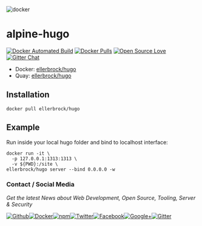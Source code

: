![docker](https://github.frapsoft.com/top/docker-security.jpg)

# alpine-hugo

[![Docker Automated Build](https://img.shields.io/docker/automated/ellerbrock/hugo.svg)](https://hub.docker.com/r/ellerbrock/hugo/) [![Docker Pulls](https://img.shields.io/docker/pulls/ellerbrock/hugo.svg)](https://hub.docker.com/r/ellerbrock/hugo/) [![Open Source Love](https://badges.frapsoft.com/os/v1/open-source.svg)](https://github.com/ellerbrock/open-source-badges/) [![Gitter Chat](https://badges.gitter.im/frapsoft/frapsoft.svg)](https://gitter.im/frapsoft/frapsoft/)

- Docker: [ellerbrock/hugo](https://hub.docker.com/r/ellerbrock/hugo/)
- Quay: [ellerbrock/hugo](https://quay.io/repository/ellerbrock/hugo)

## Installation

`docker pull ellerbrock/hugo`

## Example

Run inside your local hugo folder and bind to localhost interface:

```
docker run -it \
  -p 127.0.0.1:1313:1313 \
  -v ${PWD}:/site \
ellerbrock/hugo server --bind 0.0.0.0 -w
```

### Contact / Social Media

_Get the latest News about Web Development, Open Source, Tooling, Server & Security_

[![Github](https://github.frapsoft.com/social/github.png)](https://github.com/ellerbrock/)[![Docker](https://github.frapsoft.com/social/docker.png)](https://hub.docker.com/u/ellerbrock/)[![npm](https://github.frapsoft.com/social/npm.png)](https://www.npmjs.com/~ellerbrock)[![Twitter](https://github.frapsoft.com/social/twitter.png)](https://twitter.com/frapsoft/)[![Facebook](https://github.frapsoft.com/social/facebook.png)](https://www.facebook.com/frapsoft/)[![Google+](https://github.frapsoft.com/social/google-plus.png)](https://plus.google.com/116540931335841862774)[![Gitter](https://github.frapsoft.com/social/gitter.png)](https://gitter.im/frapsoft/frapsoft/)
